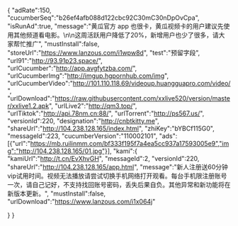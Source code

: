 {
"adRate":150,
"cucumberSeq":"b26ef4afb088d122cbc92C30mC30nDpOvCpa",
"isRunAd":true,
"message":"黄瓜官方 app 也很卡，黄瓜视频卡的用户建议先使用其他频道看电影。\n\n这周活跃用户降低了20%，新增用户也少了很多，请大家帮忙推广",
"mustInstall":false,
"storeUrl":"https://www.lanzous.com/i1wpw8d",
"test":"预留字段",
"url91":"http://93.91p23.space/",
"urlCucumber":"http://app.avgfytzba.com/",
"urlCucumberImg":"http://imgup.hgpornhub.com/img",
"urlCucumberVideo":"http://101.110.118.69/videoup.huangguapro.com/video/",
"urlDownload":"https://raw.githubusercontent.com/xxlive520/version/master/xxlive1.2.apk",
"urlLive2":"http://qm3.top/",
"urlTiktok":"http://api.78nm.cn:88/",
"urlTorrent":"http://ps567.us/",
"versionId":220,
"designation":"http://cnbtkitty.me",
"shareUrl":"http://104.238.128.165/index.html",
"zhiKey":"bYBCf115G0",
"messageId":223,
"cucumberVersion":"110002101",
"ads":[{"url":"https://mb.ruilinmm.com/bf333f195f7a4ea5cc937a17593005e9","img":"http://104.238.128.165/01.jpg"}],
"kami":{
"kamiUrl":"http://t.cn/EvXhvGH",
"messageId":2,
"versionId":220,
"shareUrl":"http://104.238.128.165/app.html",
"message":"新人注册送60分钟vip试用时间。视频无法播放请尝试切换手机网络打开观看。每台手机限注册账号一次，请自己记好，不支持找回账号密码，丢失后果自负。其他异常和新功能将在新版本更新。",
"mustInstall":false,
"urlDownload":"https://www.lanzous.com/i1x064j"

}
}

